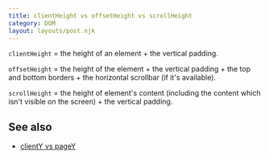 ```yaml
---
title: clientHeight vs offsetHeight vs scrollHeight
category: DOM
layout: layouts/post.njk
---
```


`clientHeight` = the height of an element + the vertical padding.

`offsetHeight` = the height of the element + the vertical padding + the top and bottom borders + the horizontal scrollbar (if it's available).

`scrollHeight` = the height of element's content (including the content which isn't visible on the screen) + the vertical padding.

## See also

-   [clientY vs pageY](/client-y-vs-page-y)
